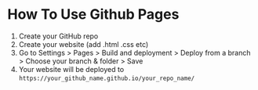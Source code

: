 # How To Use Github Pages

1. Create your GitHub repo
2. Create your website (add .html .css etc)
3. Go to Settings > Pages > Build and deployment > Deploy from a branch > Choose your branch & folder > Save 
4. Your website will be deployed to `https://your_github_name.github.io/your_repo_name/`
